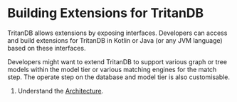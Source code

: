 # Building Extensions for TritanDB

TritanDB allows extensions by exposing interfaces. Developers can access and build extensions for TritanDB in Kotlin or Java (or any JVM language) based on these interfaces.

Developers might want to extend TritanDB to support various graph or tree models within the model tier or various matching engines for the match step. The operate step on the database and model tier is also customisable.

1. Understand the [Architecture](architecture.md).


